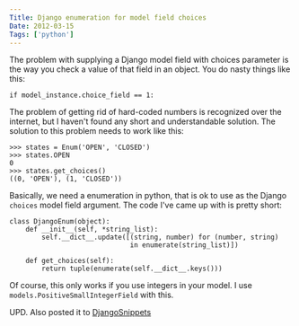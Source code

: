 ```yaml
---
Title: Django enumeration for model field choices
Date: 2012-03-15
Tags: ['python']
---
```


The problem with supplying a Django model field with choices parameter is the way you check a value of that field in an object. You do nasty things like this:

	if model_instance.choice_field == 1:

The problem of getting rid of hard-coded numbers is recognized over the internet, but I haven't found any short and understandable solution. The solution to this problem needs to work like this:

	>>> states = Enum('OPEN', 'CLOSED')
	>>> states.OPEN
	0
	>>> states.get_choices()
	((0, 'OPEN'), (1, 'CLOSED'))

Basically, we need a enumeration in python, that is ok to use as the Django `choices` model field argument. The code I've came up with is pretty short:

    class DjangoEnum(object):
        def __init__(self, *string_list):
            self.__dict__.update([(string, number) for (number, string)
                                  in enumerate(string_list)])
    
        def get_choices(self):
            return tuple(enumerate(self.__dict__.keys())) 

Of course, this only works if you use integers in your model. I use `models.PositiveSmallIntegerField` with this.

UPD. Also posted it to [DjangoSnippets](http://djangosnippets.org/snippets/2725/)
